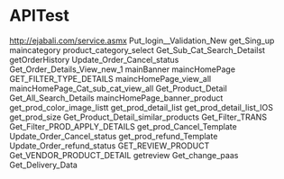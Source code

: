# APITest

http://ejabali.com/service.asmx
Put_login__Validation_New
get_Sing_up
maincategory
product_category_select
Get_Sub_Cat_Search_Detailst
getOrderHistory
Update_Order_Cancel_status
Get_Order_Details_View_new_1
mainBanner
maincHomePage
GET_FILTER_TYPE_DETAILS
maincHomePage_view_all
maincHomePage_Cat_sub_cat_view_all
Get_Product_Detail
Get_All_Search_Details
maincHomePage_banner_product
get_prod_color_image_listt
get_prod_detail_list
get_prod_detail_list_IOS
get_prod_size
Get_Product_Detail_similar_products
Get_Filter_TRANS
Get_Filter_PROD_APPLY_DETAILS
get_prod_Cancel_Template
Update_Order_Cancel_status
get_prod_refund_Template
Update_Order_refund_status
GET_REVIEW_PRODUCT
Get_VENDOR_PRODUCT_DETAIL
getreview
Get_change_paas
Get_Delivery_Data
